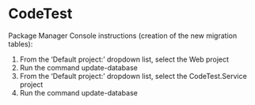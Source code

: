 # CodeTest

Package Manager Console instructions (creation of the new migration tables):
1.	From the ‘Default project:’ dropdown list, select the Web project 
2.	Run the command update-database
3.	From the ‘Default project:’ dropdown list, select the CodeTest.Service project 
4.	Run the command update-database
